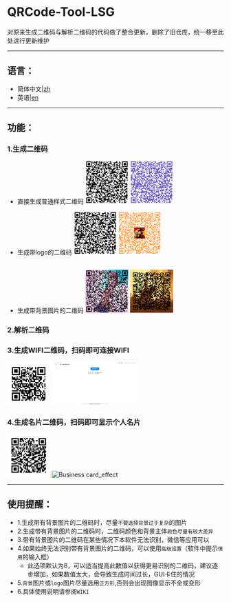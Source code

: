 # QRCode-Tool-LSG
对原来生成二维码与解析二维码的代码做了整合更新，删除了旧仓库，统一移至此处进行更新维护
***
## 语言：
+ 简体中文|[zh](https://github.com/BUCTPJP/QRCode-Tool-LSG/blob/master/README/README_zh.md)
+ 英语|[en](https://github.com/BUCTPJP/QRCode-Tool-LSG/blob/master/README/README_en.md)
***
## 功能：
### 1.生成二维码
+ 直接生成普通样式二维码
  <img src="https://github.com/BUCTPJP/QRCode-Tool-LSG/blob/master/img-Example/common-mod1.png" width="100" height="100"  alt="common_mod1"/>
  <img src="https://github.com/BUCTPJP/QRCode-Tool-LSG/blob/master/img-Example/common-mod2.png" width="100" height="100"  alt="common_mod2"/><br/>
  
+ 生成带logo的二维码
  <img src="https://github.com/BUCTPJP/QRCode-Tool-LSG/blob/master/img-Example/common-mod1.png" width="100" height="100"  alt="log_mod1"/>
  <img src="https://github.com/BUCTPJP/QRCode-Tool-LSG/blob/master/img-Example/logo-mod2.png" width="100" height="100"  alt="log_mod2"/></br>
  ​​
+ 生成带背景图片的二维码
  <img src="https://github.com/BUCTPJP/QRCode-Tool-LSG/blob/master/img-Example/bg-mod1.png" width="100" height="100"  alt="bg_mod1"/>
  <img src="https://github.com/BUCTPJP/QRCode-Tool-LSG/blob/master/img-Example/bg-mod2.png" width="100" height="100"  alt="bg_mod2"/></br>

### 2.解析二维码  
### 3.生成WIFI二维码，扫码即可连接WIFI
  <img src="https://github.com/BUCTPJP/QRCode-Tool-LSG/blob/master/img-Example/wifi-code.png" width="100" height="100"  alt="wifi-code"/>
  <img src="https://github.com/BUCTPJP/QRCode-Tool-LSG/blob/master/img-Example/wifi-effect.png" width="200" height="100"  alt="wifi-effect"/></br>

### 4.生成名片二维码，扫码即可显示个人名片
  <img src="https://github.com/BUCTPJP/QRCode-Tool-LSG/blob/master/img-Example/Business%20card-code.png" width="100" height="100"  alt="Business card_code"/>
  <img src="https://github.com/BUCTPJP/QRCode-Tool-LSG/blob/master/img-Example/Business%20card-effect.png" width="200" height="100"  alt="Business card_effect"/></br>
  
***
## 使用提醒：
+ 1.生成带有背景图片的二维码时，尽量``不要选择背景过于复杂``的图片
+ 2.生成带有背景图片的二维码时，二维码颜色和背景主体``颜色尽量有较大差异``
+ 3.带有背景图片的二维码在某些情况下本软件无法识别，微信等应用可以
+ 4.如果始终无法识别带有背景图片的二维码，可以使用``高级设置``（软件中提示``慎用``的输入框）<br>
    + 此选项默认为8，可以适当提高此数值以获得更易识别的二维码，建议逐步增加，如果数值太大，会导致生成时间过长，GUI卡住的情况
+ 5.``背景``图片或``logo``图片尽量选用``正方形``,否则会出现图像显示不全或变形
+ 6.具体使用说明请参阅``WIKI``
